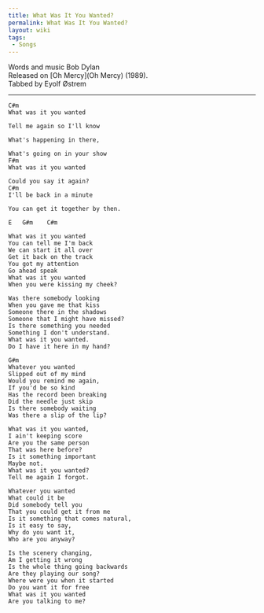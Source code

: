 ```yaml
---
title: What Was It You Wanted?
permalink: What Was It You Wanted?
layout: wiki
tags:
 - Songs
---
```


Words and music Bob Dylan  
Released on [Oh Mercy](Oh Mercy) (1989).  
Tabbed by Eyolf Østrem

* * * * *

    C#m
    What was it you wanted

    Tell me again so I'll know

    What's happening in there,

    What's going on in your show
    F#m
    What was it you wanted

    Could you say it again?
    C#m
    I'll be back in a minute

    You can get it together by then.

    E   G#m    C#m

    What was it you wanted
    You can tell me I'm back
    We can start it all over
    Get it back on the track
    You got my attention
    Go ahead speak
    What was it you wanted
    When you were kissing my cheek?

    Was there somebody looking
    When you gave me that kiss
    Someone there in the shadows
    Someone that I might have missed?
    Is there something you needed
    Something I don't understand.
    What was it you wanted.
    Do I have it here in my hand?

    G#m
    Whatever you wanted
    Slipped out of my mind
    Would you remind me again,
    If you'd be so kind
    Has the record been breaking
    Did the needle just skip
    Is there somebody waiting
    Was there a slip of the lip?

    What was it you wanted,
    I ain't keeping score
    Are you the same person
    That was here before?
    Is it something important
    Maybe not.
    What was it you wanted?
    Tell me again I forgot.

    Whatever you wanted
    What could it be
    Did somebody tell you
    That you could get it from me
    Is it something that comes natural,
    Is it easy to say,
    Why do you want it,
    Who are you anyway?

    Is the scenery changing,
    Am I getting it wrong
    Is the whole thing going backwards
    Are they playing our song?
    Where were you when it started
    Do you want it for free
    What was it you wanted
    Are you talking to me?
